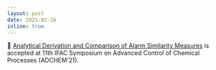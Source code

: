 ```yaml
---
layout: post
date: 2021-02-16
inline: true
---
```


📌 [Analytical Derivation and Comparison of Alarm Similarity Measures](https://arxiv.org/abs/2003.10600) is accepted at 11th IFAC Symposium on Advanced Control of Chemical Processes (ADCHEM'21).
